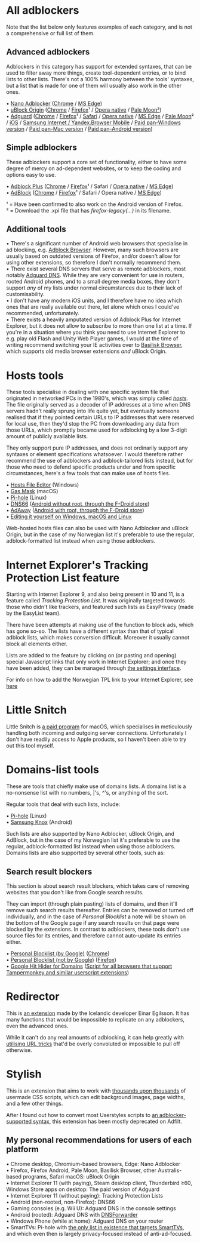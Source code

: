 # All adblockers
Note that the list below only features examples of each category, and is not a comprehensive or full list of them.
## Advanced adblockers
Adblockers in this category has support for extended syntaxes, that can be used to filter away more things, create tool-dependent entries, or to bind lists to other lists. There's not a 100% harmony between the tools' syntaxes, but a list that is made for one of them will usually also work in the other ones.

• [Nano Adblocker](https://github.com/NanoAdblocker/NanoCore) ([Chrome](https://chrome.google.com/webstore/detail/nano-adblocker/gabbbocakeomblphkmmnoamkioajlkfo) / [MS Edge](https://www.microsoft.com/store/productId/9NSXDX2TDB3V))<br>
• [uBlock Origin](https://github.com/gorhill/uBlock) ([Chrome](https://chrome.google.com/webstore/detail/ublock-origin/cjpalhdlnbpafiamejdnhcphjbkeiagm) / [Firefox](https://addons.mozilla.org/addon/ublock-origin/)¹ / [Opera native](https://addons.opera.com/extensions/details/ublock/) / [Pale Moon²](https://github.com/gorhill/uBlock/blob/master/dist/README.md#firefox-legacy))<br>
• [Adguard](https://adguard.com/en/welcome.html) ([Chrome](https://chrome.google.com/webstore/detail/adguard-adblocker/bgnkhhnnamicmpeenaelnjfhikgbkllg) / [Firefox](https://addons.mozilla.org/addon/adguard-adblocker/)¹ / [Safari](https://safari-extensions.apple.com/details/?id=com.adguard.safari-N33TQXN8C7) / [Opera native](https://addons.opera.com/en/extensions/details/adguard/) / [MS Edge](https://www.microsoft.com/store/p/adguard-adblocker/9mz607gwkbs7) / [Pale Moon](https://github.com/AdguardTeam/AdguardBrowserExtension/releases)² / [iOS](https://itunes.apple.com/app/apple-store/id1047223162) / [Samsung Internet / Yandex.Browser Mobile](https://adguard.com/en/adguard-content-blocker/overview.html) / [Paid pan-Windows version](https://adguard.com/en/adguard-windows/overview.html) / [Paid pan-Mac version](https://adguard.com/en/adguard-mac/overview.html) / [Paid pan-Android version](https://adguard.com/en/adguard-android/overview.html))

## Simple adblockers
These adblockers support a core set of functionality, either to have some degree of mercy on ad-dependent websites, or to keep the coding and options easy to use.

• [Adblock Plus](https://adblockplus.org/) ([Chrome](https://chrome.google.com/webstore/detail/cfhdojbkjhnklbpkdaibdccddilifddb) / [Firefox](https://addons.mozilla.org/addon/adblock-plus/)¹ / Safari / [Opera native](https://addons.opera.com/extensions/details/opera-adblock/) / [MS Edge](https://www.microsoft.com/store/p/adblock-plus/9nblggh4r9nz))<br>
• [AdBlock](https://getadblock.com/) ([Chrome](https://chrome.google.com/webstore/detail/gighmmpiobklfepjocnamgkkbiglidom) / [Firefox](https://addons.mozilla.org/firefox/addon/adblock-for-firefox/)¹ / Safari / Opera native / [MS Edge](https://www.microsoft.com/store/productID/9nblggh4rfhk))<br>

¹ = Have been confirmed to also work on the Android version of Firefox.<br>
² = Download the .xpi file that has <i>firefox-legacy(...)</i> in its filename.

## Additional tools

• There's a significant number of Android web browsers that specialise in ad blocking, e.g. [Adblock Browser](https://play.google.com/store/apps/details?id=org.adblockplus.browser). However, many such browsers are usually based on outdated versions of Firefox, and/or doesn't allow for using other extensions, so therefore I don't normally recommend them.<br>
• There exist several DNS servers that serve as remote adblockers, most notably [Adguard DNS](https://adguard.com/en/adguard-dns/overview.html). While they are very convenient for use in routers, rooted Android phones, and to a small degree media boxes, they don't support <i>any</i> of my lists under normal circumstances due to their lack of customisability.<br>
• I don't have any modern iOS units, and I therefore have no idea which ones that are really available out there, let alone which ones I could've recommended, unfortunately.<br>
• There exists a heavily amputated version of Adblock Plus for Internet Explorer, but it does not allow to subscribe to more than one list at a time. If you're in a situation where you think you need to use Internet Explorer to e.g. play old Flash and Unity Web Player games, I would at the time of writing recommend switching your IE activities over to [Basilisk Browser](https://www.basilisk-browser.org/), which supports old media browser extensions <i>and</i> uBlock Origin.

# Hosts tools
These tools specialise in dealing with one specific system file that originated in networked PCs in the 1980's, which was simply called [<i>hosts</i>](https://en.wikipedia.org/wiki/Hosts_(file)). The file originally served as a decoder of IP addresses at a time when DNS servers hadn't really sprung into life quite yet, but eventually someone realised that if they pointed certain URLs to IP addresses that were reserved for local use, then they'd stop the PC from downloading any data from those URLs, which promptly became used for adblocking by a low 3-digit amount of publicly available lists.

They only support pure IP addresses, and does not ordinarily support any syntaxes or element specifications whatsoever. I would therefore rather recommend the use of adblockers and adblock-tailored lists instead, but for those who need to defend specific products under and from specific circumstances, here's a few tools that can make use of hosts files.

• [Hosts File Editor](https://github.com/scottlerch/HostsFileEditor) (Windows)<br>
• [Gas Mask](https://github.com/2ndalpha/gasmask) (macOS)<br>
• [Pi-hole](https://pi-hole.net/) (Linux)<br>
• [DNS66](https://github.com/julian-klode/dns66) ([Android without root, through the F-Droid store](https://f-droid.org/packages/org.jak_linux.dns66/))<br>
• [AdAway](https://adaway.org/) ([Android with root, through the F-Droid store](https://f-droid.org/packages/org.adaway/))<br>
• [Editing it yourself on Windows, macOS and Linux](https://www.howtogeek.com/howto/27350/beginner-geek-how-to-edit-your-hosts-file/)

Web-hosted hosts files can also be used with Nano Adblocker and uBlock Origin, but in the case of my Norwegian list it's preferable to use the regular, adblock-formatted list instead when using those adblockers.

# Internet Explorer's Tracking Protection List feature
Starting with Internet Explorer 9, and also being present in 10 and 11, is a feature called <i>Tracking Protection List</i>. It was originally targeted towards those who didn't like trackers, and featured such lists as EasyPrivacy (made by the EasyList team).

There have been attempts at making use of the function to block ads, which has gone so-so. The lists have a different syntax than that of typical adblock lists, which makes conversion difficult. Moreover it usually cannot block all elements either.

Lists are added to the feature by clicking on (or pasting and opening) special Javascript links that only work in Internet Explorer; and once they have been added, they can be managed through [the settings interface](https://www.howtogeek.com/73545/avoid-being-tracked-on-the-internet-using-tracking-protection-list-in-ie9/).

For info on how to add the Norwegian TPL link to your Internet Explorer, see [here](https://raw.githubusercontent.com/DandelionSprout/adfilt/master/NorwegianExperimentalList%20alternate%20versions/NorskeFiltreTPL-installering.html)

# Little Snitch

Little Snitch is [a paid program](https://www.obdev.at/products/littlesnitch/index.html) for macOS, which specialises in meticulously handling both incoming and outgoing server connections. Unfortunately I don't have readily access to Apple products, so I haven't been able to try out this tool myself.

# Domains-list tools

These are tools that chiefly make use of domains lists. A domains list is a no-nonsense list with no numbers, |'s, ^'s, or anything of the sort.

Regular tools that deal with such lists, include:

• [Pi-hole](https://pi-hole.net/) (Linux)<br>
• [Samsung Knox](https://www.samsungknox.com) (Android)

Such lists are also supported by Nano Adblocker, uBlock Origin, and AdBlock, but in the case of my Norwegian list it's preferable to use the regular, adblock-formatted list instead when using those adblockers. Domains lists are also supported by several other tools, such as:

## Search result blockers

This section is about search result blockers, which takes care of removing websites that you don't like from Google search results.

They can import (through plain pasting) lists of domains, and then it'll remove such search results thereafter. Entries can be removed or turned off individually, and in the case of *Personal Blocklist* a note will be shown on the bottom of the Google page if any search results on that page were blocked by the extensions. In contrast to adblockers, these tools don't use source files for its entries, and therefore cannot auto-update its entries either.

• [Personal Blocklist (by Google)](https://chrome.google.com/webstore/detail/personal-blocklist-by-goo/nolijncfnkgaikbjbdaogikpmpbdcdef) ([Chrome](https://chrome.google.com/webstore/detail/personal-blocklist-by-goo/nolijncfnkgaikbjbdaogikpmpbdcdef))<br>
• [Personal Blocklist (not by Google)](https://github.com/wildskyf/personal-blocklist) ([Firefox](https://addons.mozilla.org/firefox/addon/personal-blocklist/))<br>
• [Google Hit Hider for Domains](https://www.jeffersonscher.com/gm/google-hit-hider/) ([Script for all browsers that support Tampermonkey and similar userscript extensions](https://greasyfork.org/scripts/1682-google-hit-hider-by-domain-search-filter-block-sites))

# Redirector

This is [an extension](http://einaregilsson.com/redirector/) made by the Icelandic developer Einar Egilsson. It has many functions that would be impossible to replicate on any adblockers, even the advanced ones.

While it can't do any real amounts of adblocking, it can help greatly with [utilising URL tricks](https://github.com/DandelionSprout/adfilt/blob/master/Dandelion%20Sprout-s%20Redirector%20Assistant%20List/README.md) that'd be overly convoluted or impossible to pull off otherwise.

# Stylish

This is an extension that aims to work with [thousands upon thousands](https://userstyles.org/) of usermade CSS scripts, which can edit background images, page widths, and a few other things.

After I found out how to convert most Userstyles scripts to [an adblocker-supported syntax](https://raw.githubusercontent.com/DandelionSprout/adfilt/master/Dandelion%20Sprout's%20Website%20Stretcher.txt), this extension has been mostly deprecated on Adfilt.

## My personal recommendations for users of each platform

• Chrome desktop, Chromium-based browsers, Edge: Nano Adblocker<br>
• Firefox, Firefox Android, Pale Moon, Basilisk Browser, other Australis-based programs, Safari macOS: uBlock Origin<br>
• Internet Explorer 11 (with paying), Steam desktop client, Thunderbird ≥60, Windows Store apps on desktop: The paid version of Adguard<br>
• Internet Explorer 11 (without paying): Tracking Protection Lists<br>
• Android (non-rooted, non-Firefox): DNS66<br>
• Gaming consoles (e.g. Wii U): Adguard DNS in the console settings<br>
• Android (rooted): Adguard DNS with [DNSForwarder](https://play.google.com/store/apps/details?id=com.evanhe.dnsforward)<br>
• Windows Phone (while at home): Adguard DNS on your router<br>
• SmartTVs: Pi-hole with [the only list in existence that targets SmartTVs](https://raw.githubusercontent.com/Perflyst/PiHoleBlocklist/master/SmartTV.txt), and which even then is largely privacy-focused instead of anti-ad-focused.
